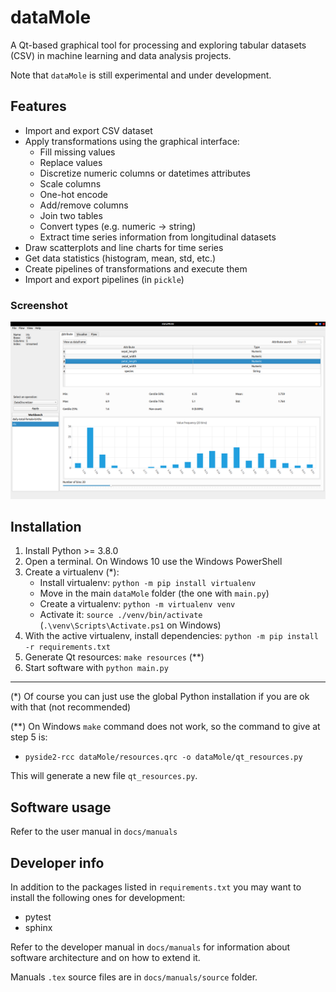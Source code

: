 # dataMole

A Qt-based graphical tool for processing and exploring tabular datasets (CSV) in machine learning and
 data analysis projects.
 
Note that `dataMole` is still experimental and under development.

## Features
- Import and export CSV dataset
- Apply transformations using the graphical interface:
    - Fill missing values
    - Replace values
    - Discretize numeric columns or datetimes attributes
    - Scale columns
    - One-hot encode
    - Add/remove columns
    - Join two tables
    - Convert types (e.g. numeric -> string)
    - Extract time series information from longitudinal datasets
- Draw scatterplots and line charts for time series
- Get data statistics (histogram, mean, std, etc.)
- Create pipelines of transformations and execute them
- Import and export pipelines (in `pickle`)

### Screenshot
![DataMole main window](docs/manuals/source/images/main-screenshot.png)

## Installation

1. Install Python >= 3.8.0
2. Open a terminal. On Windows 10 use the Windows PowerShell
3. Create a virtualenv (*):
    - Install virtualenv: `python -m pip install virtualenv`
    - Move in the main `dataMole` folder (the one with `main.py`)
    - Create a virtualenv: `python -m virtualenv venv`
    - Activate it: `source ./venv/bin/activate` (`.\venv\Scripts\Activate.ps1` on Windows)
4. With the active virtualenv, install dependencies: `python -m pip install -r requirements.txt`
5. Generate Qt resources: `make resources` (**)
6. Start software with `python main.py`

<hr/>
(*) Of course you can just use the global Python installation if you are ok with that (not recommended)

(**) On Windows `make` command does not work, so the command to give at step 5 is: 

- `pyside2-rcc dataMole/resources.qrc -o dataMole/qt_resources.py`

This will generate a new file `qt_resources.py`.

## Software usage
Refer to the user manual in `docs/manuals`

## Developer info
In addition to the packages listed in `requirements.txt` you may want to install the following ones
 for development:
 - pytest
 - sphinx

Refer to the developer manual in `docs/manuals` for information about software architecture and
 on how to extend it.
 
Manuals `.tex` source files are in `docs/manuals/source` folder.
 